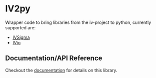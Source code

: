 # IV2py

Wrapper code to bring libraries from the iv-project to python, currently supported are:

- [IVSigma](https://iv-project.github.io/IVSigma/)
- [IVio](https://iv-project.github.io/IVio/)

## Documentation/API Reference
Checkout the [documentation](https://iv-project.github.io/IV2py/) for details on this library.
